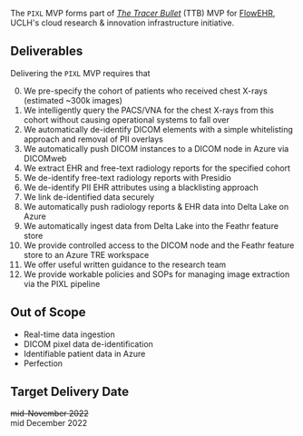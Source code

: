The `PIXL` MVP forms part of [_The Tracer Bullet_](https://github.com/UCLH-DIF/Book-of-FlowEHR/blob/main/milestones/tracer-bullet/README.md) (TTB) MVP for [FlowEHR](https://github.com/UCLH-DIF/Book-of-FlowEHR), UCLH's cloud research & innovation infrastructure initiative.

## Deliverables
Delivering the `PIXL` MVP requires that

0. We pre-specify the cohort of patients who received chest X-rays (estimated ~300k images)
1. We intelligently query the PACS/VNA for the chest X-rays from this cohort without causing operational systems to fall over
1. We automatically de-identify DICOM elements with a simple whitelisting approach and removal of PII overlays
1. We automatically push DICOM instances to a DICOM node in Azure via DICOMweb
1. We extract EHR and free-text radiology reports for the specified cohort
1. We de-identify free-text radiology reports with Presidio
1. We de-identify PII EHR attributes using a blacklisting approach
1. We link de-identified data securely
1. We automatically push radiology reports & EHR data into Delta Lake on Azure
1. We automatically ingest data from Delta Lake into the Feathr feature store
1. We provide controlled access to the DICOM node and the Feathr feature store to an Azure TRE workspace
1. We offer useful written guidance to the research team
1. We provide workable policies and SOPs for managing image extraction via the PIXL pipeline


## Out of Scope
- Real-time data ingestion
- DICOM pixel data de-identification
- Identifiable patient data in Azure
- Perfection


## Target Delivery Date
~~mid-November 2022~~  
mid December 2022